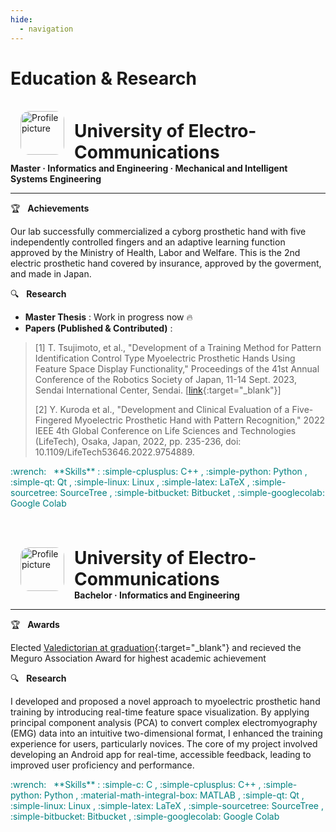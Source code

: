 ```yaml
---
hide:
  - navigation
---
```


# Education & Research
<br>

<!-- Master -->
<img src="../img/logo-uec.jpg" alt="Profile picture" width="70rem" style="float: left; margin: 0rem 1rem; border-radius: 20%; overflow: hidden;"/>

<h1 style="margin: 0.9rem 0rem 0rem 5rem; font-weight: bold;">
    University of Electro-Communications
</h1>
<h4 style="margin: 0rem;">
    Master · Informatics and Engineering · Mechanical and Intelligent Systems Engineering
</h4>

---

:trophy: &nbsp; **Achievements** <br>

Our lab successfully commercialized a cyborg prosthetic hand with five independently controlled fingers and an adaptive learning function approved by the Ministry of Health, Labor and Welfare. This is the 2nd electric prosthetic hand covered by insurance, approved by the goverment, and made in Japan.

:mag: &nbsp; **Research** <br>

* **Master Thesis** : Work in progress now :fire: <br>
* **Papers (Published & Contributed)** : 
> [1] T. Tsujimoto, et al., "Development of a Training Method for Pattern Identification Control Type Myoelectric Prosthetic Hands Using Feature Space Display Functionality," Proceedings of the 41st Annual Conference of the Robotics Society of Japan, 11-14 Sept. 2023, Sendai International Center, Sendai. [[link](https://www.tus.ac.jp/ridai/doc/ji/RIJIA01Detail.php?kin=soc&no=183141){:target="_blank"}]
> 
> [2] Y. Kuroda et al., "Development and Clinical Evaluation of a Five-Fingered Myoelectric Prosthetic Hand with Pattern Recognition," 2022 IEEE 4th Global Conference on Life Sciences and Technologies (LifeTech), Osaka, Japan, 2022, pp. 235-236, doi: 10.1109/LifeTech53646.2022.9754889.

<span style="color: teal;">
:wrench: &nbsp; **Skills** :
 :simple-cplusplus:             C++ ,
 :simple-python:                Python ,
 :simple-qt:                    Qt ,
 :simple-linux:                 Linux ,
 :simple-latex:                 LaTeX ,
 :simple-sourcetree:            SourceTree ,
 :simple-bitbucket:             Bitbucket ,
 :simple-googlecolab:           Google Colab
</span>

<br><br>

<!-- Bachelor -->
<img src="../img/logo-uec.jpg" alt="Profile picture" width="70rem" style="float: left; margin: 0rem 1rem; border-radius: 20%; overflow: hidden;"/>

<h1 style="margin: 0.9rem 0rem 0rem 5rem; font-weight: bold;">
    University of Electro-Communications
</h1>
<h4 style="margin: 0rem;">
    Bachelor · Informatics and Engineering
</h4>

---

:trophy: &nbsp; **Awards** <br>

Elected [Valedictorian at graduation](https://megurokai.jp/home2/2022megurokaisho/){:target="_blank"} and recieved the Meguro Association Award for highest academic achievement

:mag: &nbsp; **Research** <br>

I developed and proposed a novel approach to myoelectric prosthetic hand training by introducing real-time feature space visualization. By applying principal component analysis (PCA) to convert complex electromyography (EMG) data into an intuitive two-dimensional format, I enhanced the training experience for users, particularly novices. The core of my project involved developing an Android app for real-time, accessible feedback, leading to improved user proficiency and performance.

<span style="color: teal;">
:wrench: &nbsp; **Skills** :
 :simple-c:                     C ,
 :simple-cplusplus:             C++ ,
 :simple-python:                Python ,
 :material-math-integral-box:   MATLAB ,
 :simple-qt:                    Qt ,
 :simple-linux:                 Linux ,
 :simple-latex:                 LaTeX ,
 :simple-sourcetree:            SourceTree ,
 :simple-bitbucket:             Bitbucket ,
 :simple-googlecolab:           Google Colab
</span>

<br><br>
